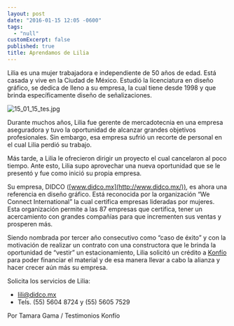 ```yaml
---
layout: post
date: "2016-01-15 12:05 -0600"
tags: 
  - "null"
customExcerpt: false
published: true
title: Aprendamos de Lilia
---
```





Lilia es una mujer trabajadora e independiente de 50 años de edad. Está casada y vive en la Ciudad de México. Estudió la licenciatura en diseño gráfico, se dedica de lleno a su empresa, la cual tiene desde 1998 y que brinda específicamente diseño de señalizaciones.

![15_01_15_tes.jpg]({{site.baseurl}}/img/15_01_15_tes.jpg)

Durante muchos años, Lilia fue gerente de mercadotecnia en una empresa aseguradora y tuvo la oportunidad de alcanzar grandes objetivos profesionales. Sin embargo, esa empresa sufrió un recorte de personal en el cual Lilia perdió su trabajo.

Más tarde, a Lilia le ofrecieron dirigir un proyecto el cual cancelaron al poco tiempo. Ante esto, Lilia supo aprovechar una nueva oportunidad que se le presentó y fue como inició su propia empresa.

Su empresa, DIDCO ([www.didco.mx](http://www.didco.mx/)), es ahora una referencia en diseño gráfico. Está reconocida por la organización “We Connect International” la cual certifica empresas lideradas por mujeres. Esta organización permite a las 87 empresas que certifica, tener un acercamiento con grandes compañías para que incrementen sus ventas y prosperen más. 

Siendo nombrada por tercer año consecutivo como “caso de éxito” y con la motivación de realizar un contrato con una constructora que le brinda la oportunidad de “vestir” un estacionamiento, Lilia solicitó un crédito a [Konfío](https://konfio.mx/inicio/registrate) para poder financiar el material y de esa manera llevar a cabo la alianza y hacer crecer aún más su empresa.

Solicita los servicios de Lilia:

- lili@didco.mx
- Tels. (55) 5604 8724 y (55) 5605 7529

Por Tamara Gama / Testimonios Konfío
